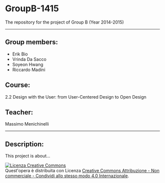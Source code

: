 GroupB-1415
===========

The repository for the project of Group B (Year 2014-2015)

---

## Group members: ##
- Erik Bio
- Vrinda Da Sacco
- Soyeon Hwang
- Riccardo Madini

## Course: ##
2.2 Design with the User: from User-Centered Design to Open Design

## Teacher: ##
Massimo Menichinelli

---

## Description: ##
This project is about...

<a rel="license" href="http://creativecommons.org/licenses/by-nc-sa/4.0/"><img alt="Licenza Creative Commons" style="border-width:0" src="https://i.creativecommons.org/l/by-nc-sa/4.0/88x31.png" /></a><br />Quest'opera è distribuita con Licenza <a rel="license" href="http://creativecommons.org/licenses/by-nc-sa/4.0/">Creative Commons Attribuzione - Non commerciale - Condividi allo stesso modo 4.0 Internazionale</a>.
